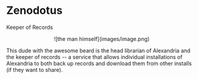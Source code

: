 # Zenodotus
Keeper of Records

<p align="center">
![the man himself](images/image.png)
</p>

This dude with the awesome beard is the head librarian of Alexandria and the keeper of records -- a service that allows individual installations of Alexandria to both back up records and download them from other installs (if they want to share).
